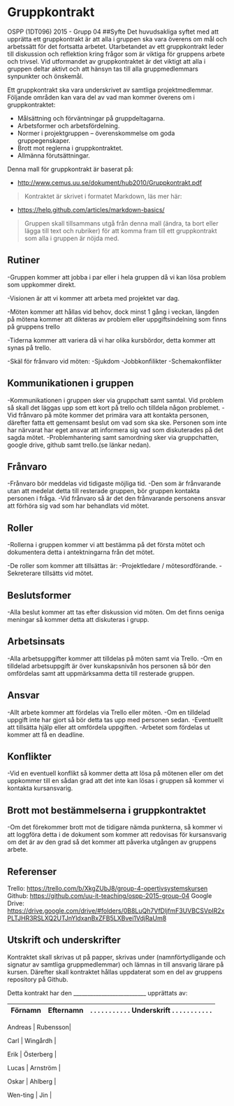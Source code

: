 # Gruppkontrakt

OSPP (1DT096) 2015 - Grupp 04
##Syfte
Det huvudsakliga syftet med att upprätta ett gruppkontrakt är att alla
i gruppen ska vara överens om mål och arbetssätt för det fortsatta
arbetet. Utarbetandet av ett gruppkontrakt leder till diskussion och
reflektion kring frågor som är viktiga för gruppens arbete och
trivsel. Vid utformandet av gruppkontraktet är det viktigt att alla i
gruppen deltar aktivt och att hänsyn tas till alla gruppmedlemmars
synpunkter och önskemål.

Ett gruppkontrakt ska vara underskrivet av samtliga
projektmedlemmar. Följande områden kan vara del av vad man kommer
överens om i gruppkontraktet:

- Målsättning och förväntningar på gruppdeltagarna.
- Arbetsformer och arbetsfördelning.
- Normer i projektgruppen – överenskommelse om goda gruppegenskaper.
- Brott mot reglerna i gruppkontraktet.
- Allmänna förutsättningar.

Denna mall för gruppkontrakt är baserat på:

- http://www.cemus.uu.se/dokument/hub2010/Gruppkontrakt.pdf

> Kontraktet är skrivet i formatet Markdown, läs mer här:
- https://help.github.com/articles/markdown-basics/

> Gruppen skall tillsammans utgå från denna mall (ändra, ta bort eller
> lägga till text och rubriker) för att komma fram till ett
> gruppkontrakt som alla i gruppen är nöjda med.

## Rutiner

-Gruppen kommer att jobba i par eller i hela gruppen då vi kan lösa problem som uppkommer direkt. 

-Visionen är att vi kommer att arbeta med projektet var dag.

-Möten kommer att hållas vid behov, dock minst 1 gång i veckan, längden på mötena kommer att dikteras av problem eller uppgiftsindelning som finns på gruppens trello

-Tiderna kommer att variera då vi har olika kursbördor, detta kommer att synas på trello.

-Skäl för frånvaro vid möten:
-Sjukdom
-Jobbkonfilikter
-Schemakonflikter


## Kommunikationen i gruppen

-Kommunikationen i gruppen sker via gruppchatt samt samtal. Vid problem så skall det läggas upp som ett kort på trello och tilldela någon problemet.
-Vid frånvaro på möte kommer det primära vara att kontakta personen, därefter fatta ett  gemensamt beslut om vad som ska ske. Personen som inte har närvarat har eget ansvar att informera sig vad som diskuterades på det sagda mötet.
-Problemhantering samt samordning sker via gruppchatten, google drive, github samt trello.(se länkar nedan).


## Frånvaro

-Frånvaro bör meddelas vid tidigaste möjliga tid.
-Den som är frånvarande utan att medelat detta till resterade gruppen, bör gruppen kontakta personen i fråga.
-Vid frånvaro så är det den frånvarande personens ansvar att förhöra sig vad som har behandlats vid mötet.

## Roller

-Rollerna i gruppen kommer vi att bestämma på det första mötet och dokumentera detta i antektningarna från det mötet.

-De roller som kommer att tillsättas är:
-Projektledare / mötesordförande.
-Sekreterare tillsätts vid mötet.

## Beslutsformer

-Alla beslut kommer att tas efter diskussion vid möten. Om det finns oeniga meningar så kommer detta att diskuteras i grupp.

## Arbetsinsats

-Alla arbetsuppgifter kommer att tilldelas på möten samt via Trello.
-Om en tilldelad arbetsuppgift är över kunskapsnivån hos personen så bör den omfördelas samt att uppmärksamma detta till resterade gruppen.


## Ansvar

-Allt arbete kommer att fördelas via Trello eller möten. 
-Om en tilldelad uppgift inte har gjort så bör detta tas upp med personen sedan. 
-Eventuellt att tillsätta hjälp eller att omfördela uppgiften.
-Arbetet som fördelas ut kommer att få en deadline.

## Konflikter

-Vid en eventuell konflikt så kommer detta att lösa på mötenen eller om det uppkommer till en sådan grad att det inte kan lösas i gruppen så kommer vi kontakta kursansvarig.

## Brott mot bestämmelserna i gruppkontraktet

-Om det förekommer brott mot de tidigare nämda punkterna, så kommer vi att loggföra detta i de dokument som kommer att redovisas för kursansvarig om det är av den grad så det kommer att påverka utgången av gruppens arbete.

## Referenser
Trello: 
https://trello.com/b/XkgZUbJ8/group-4-opertivsystemskursen
Github: 
https://github.com/uu-it-teaching/ospp-2015-group-04
Google Drive: https://drive.google.com/drive/#folders/0B8LuQh7VfDljfmF3UVBCSVpIR2xPLTJHR3RSLXQ2UTJnYldxanBxZFB5LXBvei1VdjRaUm8

## Utskrift och underskrifter

Kontraktet skall skrivas ut på papper, skrivas under
(namnförtydligande och signatur av samtliga gruppmedlemmar) och lämnas
in till ansvarig lärare på kursen. Därefter skall kontraktet hållas
uppdaterat som en del av gruppens repository på Github.



Detta kontrakt har den __________________________  upprättats av:


Förnamn | Efternamn | . . . . . . . . . . . Underskrift . . . . . . . . . . .
--------|-----------|------------

Andreas  | Rubensson|

Carl  | Wingårdh |

Erik  | Österberg |

Lucas  | Arnström |

Oskar | Ahlberg |

Wen-ting   | Jin   |
 


